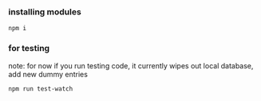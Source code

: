### installing modules
`npm i`

### for testing

note: for now if you run testing code, it currently wipes out local database, add new dummy entries

`npm run test-watch`
